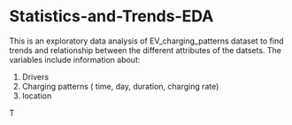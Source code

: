 # Statistics-and-Trends-EDA

This is an exploratory data analysis of EV_charging_patterns dataset to find trends and relationship between the different attributes of the datsets. The variables include information about:
1. Drivers
2. Charging patterns ( time, day, duration, charging rate)
3. location

T
